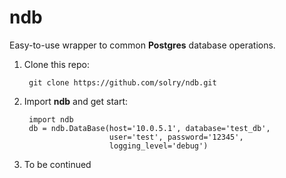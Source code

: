 # ndb
Easy-to-use wrapper to common **Postgres** database operations.

1) Clone this repo:

        git clone https://github.com/solry/ndb.git

2) Import **ndb** and get start:

        
        import ndb
        db = ndb.DataBase(host='10.0.5.1', database='test_db',
                          user='test', password='12345', 
                          logging_level='debug')
        
3) To be continued